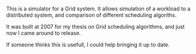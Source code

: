 This is a simulator for a Grid system. It allows simulation of a workload to a distributed system, and comparison of different scheduling algoriths.

It was built at 2007 for my thesis on Grid scheduling algorithms, and just now I came around to release.

If someone thinks this is usefull, I could help bringing it up to date.
